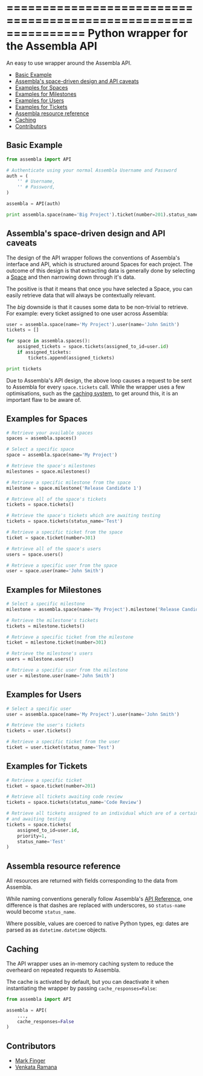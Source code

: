 ===============================================================
Python wrapper for the Assembla API
===============================================================

An easy to use wrapper around the Assembla API.

- [Basic Example](#basic-example)
- [Assembla's space-driven design and API caveats](#assemblas-space-driven-design-and-api-caveats)
- [Examples for Spaces](#examples-for-spaces)
- [Examples for Milestones](#examples-for-milestones)
- [Examples for Users](#examples-for-users)
- [Examples for Tickets](#examples-for-tickets)
- [Assembla resource reference](#assembla-resource-reference)
- [Caching](#caching)
- [Contributors](#contributors)


Basic Example
--------------------------------------------------

```python
from assembla import API

# Authenticate using your normal Assembla Username and Password
auth = (
	'' # Username,
	'' # Password,
)

assembla = API(auth)

print assembla.space(name='Big Project').ticket(number=201).status_name
```


Assembla's space-driven design and API caveats
--------------------------------------------------

The design of the API wrapper follows the conventions of Assembla's interface
and API, which is structured around Spaces for each project. The outcome of this
design is that extracting data is generally done by selecting a [Space](#examples-for-spaces)
and then narrowing down through it's data.

The positive is that it means that once you have selected a Space, you can
easily retrieve data that will always be contextually relevant.

The *big* downside is that it causes some data to be non-trivial to retrieve.
For example: every ticket assigned to one user across Assembla:

```python
user = assembla.space(name='My Project').user(name='John Smith')
tickets = []

for space in assembla.spaces():
	assigned_tickets = space.tickets(assigned_to_id=user.id)
	if assigned_tickets:
		tickets.append(assigned_tickets)

print tickets
```

Due to Assembla's API design, the above loop causes a request to be
sent to Assembla for every `space.tickets` call. While the wrapper uses a few
optimisations, such as the [caching system](#caching), to get around this, it is
an important flaw to be aware of.


Examples for Spaces
--------------------------------------------------

```python
# Retrieve your available spaces
spaces = assembla.spaces()

# Select a specific space
space = assembla.space(name='My Project')

# Retrieve the space's milestones
milestones = space.milestones()

# Retrieve a specific milestone from the space
milestone = space.milestone('Release Candidate 1')

# Retrieve all of the space's tickets
tickets = space.tickets()

# Retrieve the space's tickets which are awaiting testing
tickets = space.tickets(status_name='Test')

# Retrieve a specific ticket from the space
ticket = space.ticket(number=301)

# Retrieve all of the space's users
users = space.users()

# Retrieve a specific user from the space
user = space.user(name='John Smith')
```


Examples for Milestones
--------------------------------------------------

```python
# Select a specific milestone
milestone = assembla.space(name='My Project').milestone('Release Candidate 1')

# Retrieve the milestone's tickets
tickets = milestone.tickets()

# Retrieve a specific ticket from the milestone
ticket = milestone.ticket(number=301)

# Retrieve the milestone's users
users = milestone.users()

# Retrieve a specific user from the milestone
user = milestone.user(name='John Smith')
```


Examples for Users
--------------------------------------------------

```python
# Select a specific user
user = assembla.space(name='My Project').user(name='John Smith')

# Retrieve the user's tickets
tickets = user.tickets()

# Retrieve a specific ticket from the user
ticket = user.ticket(status_name='Test')
```


Examples for Tickets
--------------------------------------------------

```python
# Retrieve a specific ticket
ticket = space.ticket(number=201)

# Retrieve all tickets awaiting code review
tickets = space.tickets(status_name='Code Review')

# Retrieve all tickets assigned to an individual which are of a certain priority
# and awaiting testing
tickets = space.tickets(
	assigned_to_id=user.id,
	priority=1,
	status_name='Test'
)
```


Assembla resource reference
--------------------------------------------------

All resources are returned with fields corresponding to the data from
Assembla.

While naming conventions generally follow Assembla's
[API Reference](http://www.assembla.com/spaces/breakoutdocs/wiki/Assembla_REST_API),
one difference is that dashes are replaced with underscores, so
`status-name` would become `status_name`.

Where possible, values are coerced to native Python types, eg: dates are parsed
as as `datetime.datetime` objects.


Caching
--------------------------------------------------

The API wrapper uses an in-memory caching system to reduce the overheard on
repeated requests to Assembla.

The cache is activated by default, but you can deactivate it when instantiating
the wrapper by passing `cache_responses=False`:

```python
from assembla import API

assembla = API(
	...,
	cache_responses=False
)
```


Contributors
--------------------------------------------------

- [Mark Finger](http://github.com/markfinger)
- [Venkata Ramana](http://github.com/arjunc77)